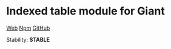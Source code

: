 Indexed table module for Giant
==============================

[Web](http://giantjs.org) [Npm](https://www.npmjs.com/~giantjs) [GitHub](https://github.com/giantjs)

Stability: **STABLE**
